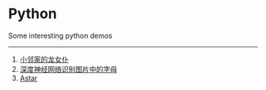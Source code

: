 # Python
Some interesting python demos
***
1. [小邻家的龙女仆](https://github.com/IdlessChaye/Python/tree/master/%E5%B0%8F%E9%82%BB%E5%AE%B6%E7%9A%84%E9%BE%99%E5%A5%B3%E4%BB%86)
2. [深度神经网络识别图片中的字母](https://github.com/IdlessChaye/Python/tree/master/%E6%B7%B1%E5%BA%A6%E7%A5%9E%E7%BB%8F%E7%BD%91%E7%BB%9C%E8%AF%86%E5%88%AB%E5%9B%BE%E7%89%87%E4%B8%AD%E7%9A%84%E5%AD%97%E6%AF%8D)
3. [Astar](https://github.com/IdlessChaye/Python/tree/master/Astar)
